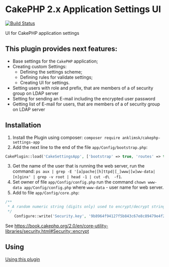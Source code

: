 # CakePHP 2.x Application Settings UI
[![Build Status](https://travis-ci.com/anklimsk/cakephp-settings-app.svg?branch=master)](https://travis-ci.com/anklimsk/cakephp-settings-app)

UI for CakePHP application settings

## This plugin provides next features:

- Base settings for the `CakePHP` application;
- Creating сustom Settings:
  * Defining the settings scheme;
  * Defining rules for validate settings;
  * Creating UI for settings.
- Setting users with role and prefix, that are members of a of
  security group on LDAP server
- Setting for sending an E-mail including the encrypted user password
- Getting list of E-mail for users, that are members
  of a of security group on LDAP server

## Installation

1. Install the Plugin using composer: `composer require anklimsk/cakephp-settings-app`
2. Add the next line to the end of the file `app/Config/bootstrap.php`:
```php
CakePlugin::load('CakeSettingsApp', ['bootstrap' => true, 'routes' => true]);
```
3. Get the name of the user that is running the web server, run the command:
`ps aux | grep -E '[a]pache|[h]ttpd|[_]www|[w]ww-data|[n]ginx' | grep -v root | head -1 | cut -d\  -f1`.
4. Set owner of file `app/Config/config.php` run the command `chown www-data app/Config/config.php` where
`www-data` - user name for web server.
5. Add to file `app/Config/core.php`:
```php
/**
 * A random numeric string (digits only) used to encrypt/decrypt strings.
 */
    Configure::write('Security.key', '9b8964f94127f5b843c67e8c89479e4f2cfac2b182c72dc0691cc384c438f9ca');
```
See https://book.cakephp.org/2.0/en/core-utility-libraries/security.html#Security::encrypt

## Using

[Using this plugin](docs/USING.md)

